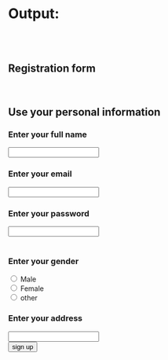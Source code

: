 <!DOCTYPE html>
<html lang="en">
<head>
    <meta charset="UTF-8">
    <meta name="viewport" content="width=, initial-scale=1.0">
    <title>Form</title>
</head>
<body>
    <h1>Output:</h1>
    <br>
    <br>
    <form action="">
        <h2>Registration form</h2>
        <br>
        <h2>Use your personal information</h2>
        <h3>Enter your full name</h3>
        <input type="text">
        <br>
        <h3>Enter your email</h3>
        <input type="email">
        <br>
        <h3>Enter your password</h3>
        <input type="password">
        <br>
        <br>
        <h3>Enter your gender</h3>
        <input type="radio" name="Male" >
        <label for="Male">Male</label>
        <br>
        <input type="radio" name="Female" >
        <label for="Female">Female</label>
        <br>
        <input type="radio" name="other" >
        <label for="other">other</label>
         <br>
         <h3>Enter your address</h3>
         <input type="address">
         <br>
         <button>sign up</button>
    </form>
</body>
</html>
